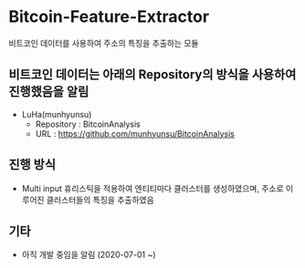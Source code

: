 # Bitcoin-Feature-Extractor
비트코인 데이터를 사용하여 주소의 특징을 추출하는 모듈

## 비트코인 데이터는 아래의 Repository의 방식을 사용하여 진행했음을 알림
- LuHa(munhyunsu)
  - Repository : BitcoinAnalysis
  - URL : https://github.com/munhyunsu/BitcoinAnalysis
  
## 진행 방식
- Multi input 휴리스틱을 적용하여 엔티티마다 클러스터를 생성하였으며, 주소로 이루어진 클러스터들의 특징을 추출하였음
  
## 기타
- 아직 개발 중임을 알림 (2020-07-01 ~)
